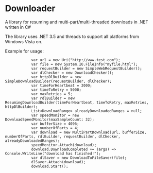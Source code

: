 Downloader
==========

A library for resuming and multi-part/multi-threaded downloads in .NET written in C#

The library uses .NET 3.5 and threads to support all platforms from Windows Vista on.

Example for usage:

```
            var url = new Uri("http://www.test.com");
            var file = new System.IO.FileInfo("myfile.html");
            var requestBuilder = new SimpleWebRequestBuilder();
            var dlChecker = new DownloadChecker();
            var httpDlBuilder = new SimpleDownloadBuilder(requestBuilder, dlChecker);
            var timeForHeartbeat = 3000;
            var timeToRetry = 5000;
            var maxRetries = 5;
            var rdlBuilder = new ResumingDownloadBuilder(timeForHeartbeat, timeToRetry, maxRetries, httpDlBuilder);
            List<DownloadRange> alreadyDownloadedRanges = null;
            var speedMonitor = new DownloadSpeedMonitor(maxSampleCount: 32);
            var bufferSize = 4096;
            var numberOfParts = 4;
            var download = new MultiPartDownload(url, bufferSize, numberOfParts, rdlBuilder, requestBuilder, dlChecker, alreadyDownloadedRanges);
            speedMonitor.Attach(download);
            download.DownloadCompleted += (args) => Console.WriteLine("download has finished!");
            var dlSaver = new DownloadToFileSaver(file);
            dlSaver.Attach(download);
            download.Start();
```
